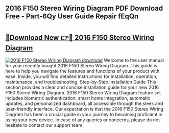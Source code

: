 ## 2016 F150 Stereo Wiring Diagram PDF Download Free - Part-6Qy User Guide Repair fEqQn

# <h2><a href="http://dfhl23.blite.top/?on=2016+F150+Stereo+Wiring+Diagram">🔗Download New 👉🔴 2016 F150 Stereo Wiring Diagram</a></h2>

[![2016 F150 Stereo Wiring Diagram download](https://i.imgur.com/lujVjoI.png)](http://dfhl23.blite.top/?on=2016+F150+Stereo+Wiring+Diagram)
Welcome to the user manual for your recently bought 2016 F150 Stereo Wiring Diagram. This guide is here to help you navigate the features and functions of your product with ease. Inside, you will find detailed instructions for installation, operation, maintenance, and troubleshooting. Step-by-Step Installation Guide This section provides a clear and concise installation guide for your new 2016 F150 Stereo Wiring Diagram. 2016 F150 Stereo Wiring Diagram feature set includes biometric authentication, smart home integration, automatic updates, and personalized dashboard, all accessible through the sleek and user-friendly interface. Our expectation is that the 2016 F150 Stereo Wiring Diagram has been a crucial guide in your journey to becoming proficient in using your new device. In case of any queries or concerns, please do not hesitate to contact our support team.
